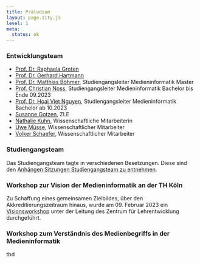 ```yaml
---
title: Präludium
layout: page.11ty.js
level: 1
meta:
  status: ok
---
```


### Entwicklungsteam
- [Prof. Dr. Raphaela Groten](https://www.th-koeln.de/personen/raphaela.groten/)
- [Prof. Dr. Gerhard Hartmann](https://www.th-koeln.de/personen/gerhard.hartmann/)
- [Prof. Dr. Matthias Böhmer](https://www.th-koeln.de/personen/matthias.boehmer/), Studiengangsleiter Medieninformatik Master
- [Prof. Christian Noss](https://www.th-koeln.de/personen/christian.noss/), Studiengangsleiter Medieninformatik Bachelor bis Ende 09.2023
- [Prof. Dr. Hoai Viet Nguyen](https://www.th-koeln.de/personen/viet.nguyen/), Studiengangsleiter Medieninformatik Bachelor ab 10.2023
- [Susanne Gotzen](https://www.th-koeln.de/personen/susanne.gotzen/), ZLE
- [Nathalie Kuhn](https://www.th-koeln.de/personen/nathalie_michelle_severine.kuhn/), Wissenschaftliche Mitarbeiterin
- [Uwe Müsse](https://www.th-koeln.de/personen/uwe.muesse/), Wissenschaftlicher Mitarbeiter
- [Volker Schaefer](https://www.th-koeln.de/personen/volker.schaefer/), Wissenschaftlicher Mitarbeiter

### Studiengangsteam
Das Studiengangsteam tagte in verschiedenen Besetzungen. Diese sind den [Anhängen Sitzungen Studiengangsteam zu entnehmen](#sitzungen-studiengangsteam).

### Workshop zur Vision der Medieninformatik an der TH Köln
Zu Schaffung eines gemeinsamen Zielbildes, über den Akkreditierungszeitraum hinaus, wurde am 09. Februar 2023 ein [Visionsworkshop](../visions-workshop) unter der Leitung des Zentrum für Lehrentwicklung durchgeführt.

### Workshop zum Verständnis des Medienbegriffs in der Medieninformatik 
tbd

